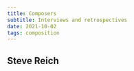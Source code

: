 ```yaml
---
title: Composers
subtitle: Interviews and retrospectives
date: 2021-10-02
tags: composition
---
```


## Steve Reich

<youtube-embed video="4guApFvA3nk" />

<youtube-embed video="_2EZ4ZBK4pQ" />

<youtube-embed video="muH9JZZ3tG8" />